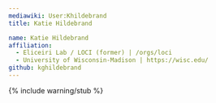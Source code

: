 ```yaml
---
mediawiki: User:Khildebrand
title: Katie Hildebrand

name: Katie Hildebrand
affiliation:
  - Eliceiri Lab / LOCI (former) | /orgs/loci
  - University of Wisconsin-Madison | https://wisc.edu/
github: kghildebrand
---
```

{% include warning/stub %}

